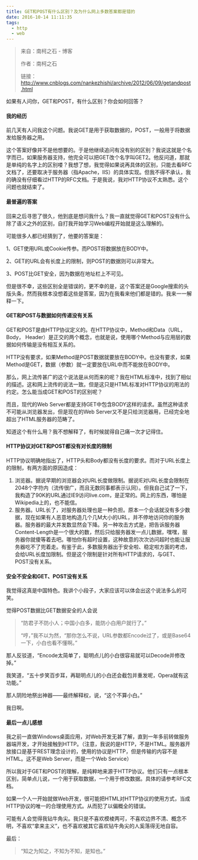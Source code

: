 ```yaml
---
title: GET和POST有什么区别？及为什么网上多数答案都是错的
date: 2016-10-14 11:11:35
tags:
  - http
  - web
---
```

> 来自：南柯之石 - 博客
>
> 作者：南柯之石
>
> 链接：http://www.cnblogs.com/nankezhishi/archive/2012/06/09/getandpost.html

如果有人问你，GET和POST，有什么区别？你会如何回答？

#### 我的经历

前几天有人问我这个问题。我说GET是用于获取数据的，POST，一般用于将数据发给服务器之用。

这个答案好像并不是他想要的。于是他继续追问有没有别的区别？我说这就是个名字而已，如果服务器支持，他完全可以把GET改个名字叫GET2。他反问道，那就是单纯的名字上的区别喽？我想了想，我觉得如果说再具体的区别，只能去看RFC文档了，还要取决于服务器（指Apache，IIS）的具体实现。但我不得不承认，我的确没有仔细看过HTTP的RFC文档。于是我说，我对HTTP协议不太熟悉。这个问题也就结束了。

#### 最普遍的答案

回来之后寻思了很久，他到底是想问我什么？我一直就觉得GET和POST没有什么除了语义之外的区别，自打我开始学习Web编程开始就是这么理解的。

可能很多人都已经猜到了，他要的答案是：

1、GET使用URL或Cookie传参。而POST将数据放在BODY中。

2、GET的URL会有长度上的限制，则POST的数据则可以非常大。

3、POST比GET安全，因为数据在地址栏上不可见。

但是很不幸，这些区别全是错误的，更不幸的是，这个答案还是Google搜索的头版头条，然而我根本没想着这些是答案，因为在我看来他们都是错的。我来一一解释一下。

#### GET和POST与数据如何传递没有关系

GET和POST是由HTTP协议定义的。在HTTP协议中，Method和Data（URL， Body， Header）是正交的两个概念，也就是说，使用哪个Method与应用层的数据如何传输是没有相互关系的。

HTTP没有要求，如果Method是POST数据就要放在BODY中。也没有要求，如果Method是GET，数据（参数）就一定要放在URL中而不能放在BODY中。

那么，网上流传甚广的这个说法是从何而来的呢？我在HTML标准中，找到了相似的描述。这和网上流传的说法一致。但是这只是HTML标准对HTTP协议的用法的约定。怎么能当成GET和POST的区别呢？

而且，现代的Web Server都是支持GET中包含BODY这样的请求。虽然这种请求不可能从浏览器发出，但是现在的Web Server又不是只给浏览器用，已经完全地超出了HTML服务器的范畴了。

知道这个有什么用？我不想解释了，有时候就得自己痛一次才记得住。

#### HTTP协议对GET和POST都没有对长度的限制

HTTP协议明确地指出了，HTTP头和Body都没有长度的要求。而对于URL长度上的限制，有两方面的原因造成：

1. 浏览器。据说早期的浏览器会对URL长度做限制。据说IE对URL长度会限制在2048个字符内（流传很广，而且无数同事都表示认同）。但我自己试了一下，我构造了90K的URL通过IE9访问live.com，是正常的。网上的东西，哪怕是Wikipedia上的，也不能信。
2. 服务器。URL长了，对服务器处理也是一种负担。原本一个会话就没有多少数据，现在如果有人恶意地构造几个几M大小的URL，并不停地访问你的服务器。服务器的最大并发数显然会下降。另一种攻击方式是，把告诉服务器Content-Length是一个很大的数，然后只给服务器发一点儿数据，嘿嘿，服务器你就傻等着去吧。哪怕你有超时设置，这种故意的次次访问超时也能让服务器吃不了兜着走。有鉴于此，多数服务器出于安全啦、稳定啦方面的考虑，会给URL长度加限制。但是这个限制是针对所有HTTP请求的，与GET、POST没有关系。

#### 安全不安全和GET、POST没有关系

我觉得这真是中国特色。我讲个小段子，大家应该可以体会出这个说法多么的可笑。

觉得POST数据比GET数据安全的人会说

> “防君子不防小人；中国小白多，能防小白用户就行了。”
>
> “哼，”我不以为然，“那你怎么不说，URL参数都Encode过了，或是Base64一下，小白也看不懂啊。”

那人反驳道，“Encode太简单了，聪明点儿的小白很容易就可以Decode并修改掉。”

我笑道，“五十步笑百步耳，再聪明点儿的小白还会截包并重发呢，Opera就有这功能。”

那人阴险地祭出神器——最终解释权，说，“这个不算小白。”

我日啊。

#### 最后一点儿感想

我之前一直做Windows桌面应用，对Web开发无甚了解，直到一年多前转做服务器端开发，才开始接触到HTTP。（注意，我说的是HTTP，不是HTML。服务器开放接口是基于REST理念设计的，使用的协议是HTTP，但是传输的内容不是HTML。这不是Web Server，而是一个Web Service）

所以我对于GET和POST的理解，是纯粹地来源于HTTP协议。他们只有一点根本区别，简单点儿说，一个用于获取数据，一个用于修改数据。具体的请参考RFC文档。

如果一个人一开始就做Web开发，很可能把HTML对HTTP协议的使用方式，当成HTTP协议的唯一的合理使用方式。从而犯了以偏概全的错误。

可能有人会觉得我钻牛角尖。我只是不喜欢模棱两可，不喜欢边界不清、概念不明，不喜欢“拿来主义”，也不喜欢被其它喜欢钻牛角尖的人奚落得无地自容。

最后：

> “知之为知之，不知为不知，是知也。”